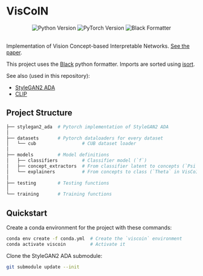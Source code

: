 # VisCoIN

<div align="center">
  <img src="https://img.shields.io/badge/python-v3.12-blue?style=for-the-badge&logo=python&logoColor=white" alt="Python Version" />
  <img src="https://img.shields.io/badge/pytorch-v2.5.0-orange?style=for-the-badge&logo=pytorch&logoColor=white" alt="PyTorch Version" />
  <img src="https://img.shields.io/badge/code%20formatter-black-000000?style=for-the-badge&logo=python&logoColor=white" alt="Black Formatter" />
</div>

<br>

Implementation of Vision Concept-based Interpretable Networks. [See the paper](https://arxiv.org/abs/2407.01331v1).

This project uses the [Black](https://github.com/psf/black) python formatter. Imports are sorted using [isort](https://pycqa.github.io/isort/).

See also (used in this repository):

- [StyleGAN2 ADA](https://github.com/NVlabs/stylegan2-ada-pytorch)
- [CLIP](https://github.com/openai/CLIP)

## Project Structure

```bash
├── stylegan2_ada  # Pytorch implementation of StyleGAN2 ADA
│
├── datasets       # Pytorch dataloaders for every dataset
│   └── cub                 # CUB dataset loader
│
├── models         # Model definitions
│   ├── classifiers         # Classifier model (`f`)
│   ├── concept_extractors  # From classifier latent to concepts (`Psi` in VisCoIN)
│   └── explainers          # From concepts to class (`Theta` in VisCoIN)
│
├── testing        # Testing functions
│
└── training       # Training functions
```

## Quickstart

Create a conda environment for the project with these commands:

```bash
conda env create -f conda.yml  # Create the `viscoin` environment
conda activate viscoin         # Activate it
```

Clone the StyleGAN2 ADA submodule:

```bash
git submodule update --init
```
